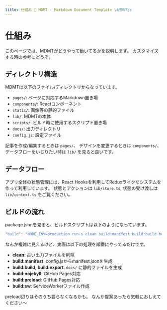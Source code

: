 ```yaml
---
title: 仕組み 💊 MDMT - Markdown Document Template \#MDMTjs
---
```

# 仕組み

このページでは、MDMTがどうやって動いてるかを説明します。
カスタマイズする時の参考にどうぞ。

## ディレクトリ構造

MDMTは以下のファイル/ディレクトリからなっています。

- `pages/`: ページに対応するMarkdown置き場
- `components/`: Reactコンポーネント
- `static/`: 画像等の静的ファイル
- `lib/`: MDMTの本体
- `scripts/`: ビルド時に使用するスクリプト置き場
- `docs/`: 出力ディレクトリ
- `config.js`: 設定ファイル

記事を作成/編集するときは `pages/`、 デザインを変更するときは `components/`、データフローをいじりたい時は `lib/` を見ると良いです。

## データフロー

アプリ全体の状態管理には、React Hooksを利用してReduxライクなシステムを作って利用しています。
状態とアクションは `lib/store.ts`, 状態の受け渡しは `lib/context.ts` をご覧ください。

## ビルドの流れ

package.jsonを見ると、ビルドスクリプトは以下のようになっています。

```js
"build": "NODE_ENV=production run-s clean build:manifest build:build build:export build:nojekyll build:preload build:sw",
```

なんか複雑に見えるけど、実際は以下の処理を順番にやってるだけです。

- **clean**: 古い出力ファイルを削除
- **build:manifest**: config.jsからmanifest.jsonを生成
- **build:build**, **build:export**: `docs/` に静的ファイルを生成
- **build:nojekyll**: GitHub Pages対応
- **build:preload**: GitHub Pages対応
- **build:sw**: ServiceWorkerファイル作成

preload辺りはそのうち要らなくなるかも。
なんか提案あったら気軽におしえてください〜
